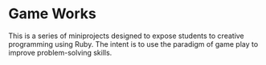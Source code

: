 # Game Works

This is a series of miniprojects designed to expose students to
creative programming using Ruby. The intent is to use the paradigm
of game play to improve problem-solving skills.

